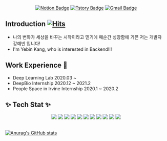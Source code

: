 <!-- ### Hi there 👋 [![Hits](https://hits.seeyoufarm.com/api/count/incr/badge.svg?url=https%3A%2F%2Fgithub.com%2Fjoyfulbean%2F&count_bg=%2379C83D&title_bg=%23555555&icon=&icon_color=%23E7E7E7&title=hits&edge_flat=false)](https://hits.seeyoufarm.com) -->

<!--
**joyfulbean/joyfulbean** is a ✨ _special_ ✨ repository because its `README.md` (this file) appears on your GitHub profile.

Here are some ideas to get you started:

- 🔭 I’m currently working on ...
- 🌱 I’m currently learning ...
- 👯 I’m looking to collaborate on ...
- 🤔 I’m looking for help with ...
- 💬 Ask me about ...
- 📫 How to reach me: ...
- 😄 Pronouns: ...
- ⚡ Fun fact: ...
-->



<div align=center>

[![Notion Badge](http://img.shields.io/badge/-Resume-black?style=flat-square&logo=notion&link=https://joyfulbean.notion.site/6547b1cefdbb4e7ba21486c8e132d697)](https://joyfulbean.notion.site/6547b1cefdbb4e7ba21486c8e132d697)
[![Tstory Badge](http://img.shields.io/badge/-Tech%20Blog-20C997?style=flat-square&link=https://joyfulbean.tistory.com/)](https://joyfulbean.tistory.com/)
[![Gmail Badge](https://img.shields.io/badge/Gmail-d14836?style=flat-square&logo=Gmail&logoColor=white&link=mailto:joyfuldeveloper4@gmail.com)](mailto:joyfuldeveloper4@gmail.com)
	
</div>


## Introduction [![Hits](https://hits.seeyoufarm.com/api/count/incr/badge.svg?url=https%3A%2F%2Fgithub.com%2Fjoyfulbean%2F&count_bg=%2379C83D&title_bg=%23555555&icon=&icon_color=%23E7E7E7&title=hits&edge_flat=false)](https://hits.seeyoufarm.com)
	
* 나의 변화가 세상을 바꾸는 시작이라고 믿기에 매순간 성장함에 기쁜 저는 개발자 강예빈 입니다! <br>
* I'm Yebin Kang, who is interested in Backend!!!

## Work Experience 🔭

* Deep Learning Lab 2020.03 ~ 
* DeepBio Internship 2020.12 ~ 2021.2
* People Space in Irvine Internship 2020.1 ~ 2020.2

## ✨ Tech Stat ✨
<div align=center text="Tech Stat">
<img src="https://img.shields.io/badge/pytorch-EE4C2C?style=flat-square&logo=pytorch&logoColor=white"/></a>
<img src="https://img.shields.io/badge/androidstudio-03DDC84?style=flat-square&logo=android studio&logoColor=white"/></a>
<img src="https://img.shields.io/badge/flask-000000?style=flat-square&logo=flask&logoColor=white"/></a>
<img src="https://img.shields.io/badge/amazon aws-232F3E?style=flat-square&logo=amazon aws&logoColor=white"/></a>
<img src="https://img.shields.io/badge/mysql-4479A1?style=flat-square&logo=mysql&logoColor=white"/></a>
<img src="https://img.shields.io/badge/sqlite-003B57?style=flat-square&logo=sqlite&logoColor=white"/></a>
<img src="https://img.shields.io/badge/postgresql-4169E1?style=flat-square&logo=postgresql&logoColor=white"/></a>
<img src="https://img.shields.io/badge/firebase-FFCA28?style=flat-square&logo=firebase&logoColor=white"/></a>
<img src="https://img.shields.io/badge/python-3776AB?style=flat-square&logo=python&logoColor=white"/></a>
<img src="https://img.shields.io/badge/c++-00599C?style=flat-square&logo=c++&logoColor=white"/></a>
<img src="https://img.shields.io/badge/java-007396?style=flat-square&logo=java&logoColor=white"/></a>
</div><br>



[![Anurag's GitHub stats](https://github-readme-stats.vercel.app/api?username=joyfulbean&show_icons=true&theme=react)](https://github.com/joyfulbean/github-readme-stats)

